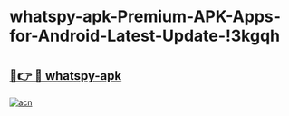 # whatspy-apk-Premium-APK-Apps-for-Android-Latest-Update-!3kgqh

# <h2><a href="https://z7runm.esa.edu.pl?title=whatspy-apk&ref=3kgqh">🔗👉 🔴 whatspy-apk</a></h2>

[![acn](https://github.com/user-attachments/assets/0f9c940e-d8b0-45ae-aac7-cd30a18b3e1c)](https://z7runm.esa.edu.pl?title=whatspy-apk&ref=3kgqh)

